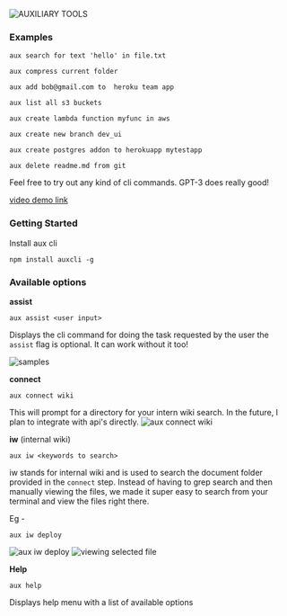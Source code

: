 ![AUXILIARY TOOLS](https://i.imgur.com/9goTi53.png)

### Examples
```
aux search for text 'hello' in file.txt

aux compress current folder

aux add bob@gmail.com to  heroku team app

aux list all s3 buckets

aux create lambda function myfunc in aws

aux create new branch dev_ui

aux create postgres addon to herokuapp mytestapp

aux delete readme.md from git
```
Feel free to try out any kind of cli commands. GPT-3 does really good!

[video demo link](https://auxiliarytoolsassets.s3-us-west-1.amazonaws.com/aux_gpt_demo_cmp.mp4)


### Getting Started
Install aux cli
```
npm install auxcli -g
```


### Available options
**assist**
```
aux assist <user input>
```
Displays the cli command for doing the task requested by the user
the `assist` flag is optional. It can work without it too!

![samples](https://auxiliarytoolsassets.s3-us-west-1.amazonaws.com/Screen+Shot+2020-08-09+at+12.44.45+PM.png)


**connect**
```
aux connect wiki
```
This will prompt for a directory for your intern wiki search. In the future, I plan to integrate with api's directly. 
![aux connect wiki](https://auxiliarytoolsassets.s3-us-west-1.amazonaws.com/Screen+Shot+2020-08-09+at+12.35.31+PM.png)


**iw**  (internal wiki)
```
aux iw <keywords to search>
```
iw stands for internal wiki  and is used to search the document folder provided in the `connect` step.
Instead of having to grep search and then manually viewing the files, we made it super easy to search from your terminal and view the files right there.

Eg - 
```
aux iw deploy
```
![aux iw deploy](https://auxiliarytoolsassets.s3-us-west-1.amazonaws.com/iwsearch.png)
![viewing selected file](https://auxiliarytoolsassets.s3-us-west-1.amazonaws.com/iwsearchless.png)


**Help**
```
aux help
```
Displays help menu with a list of available options
